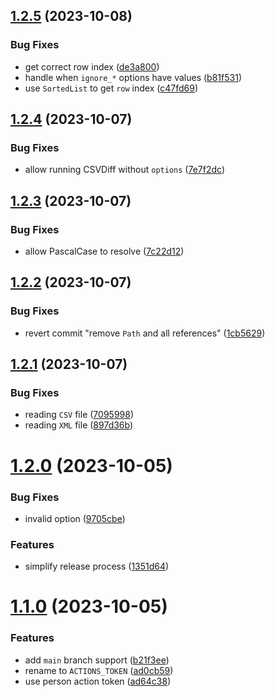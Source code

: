 ## [1.2.5](https://github.com/WillemOpperman/csv-diff-dotnet/compare/v1.2.4...v1.2.5) (2023-10-08)


### Bug Fixes

* get correct row index ([de3a800](https://github.com/WillemOpperman/csv-diff-dotnet/commit/de3a800b5a21e74adb05441801b7a580c187b0f0))
* handle when `ignore_*` options have values ([b81f531](https://github.com/WillemOpperman/csv-diff-dotnet/commit/b81f5313ac436630a5d834b124bef4e0d0fde719))
* use `SortedList` to get `row` index ([c47fd69](https://github.com/WillemOpperman/csv-diff-dotnet/commit/c47fd690da7fb8300582cd858e5cb6b1c7def672))

## [1.2.4](https://github.com/WillemOpperman/csv-diff-dotnet/compare/v1.2.3...v1.2.4) (2023-10-07)


### Bug Fixes

* allow running CSVDiff without `options` ([7e7f2dc](https://github.com/WillemOpperman/csv-diff-dotnet/commit/7e7f2dcad5ff61e9bd7d10c14621544f32d5da8b))

## [1.2.3](https://github.com/WillemOpperman/csv-diff-dotnet/compare/v1.2.2...v1.2.3) (2023-10-07)


### Bug Fixes

* allow PascalCase to resolve ([7c22d12](https://github.com/WillemOpperman/csv-diff-dotnet/commit/7c22d121c649e0bffa6caee061debf2ca3e23aab))

## [1.2.2](https://github.com/WillemOpperman/csv-diff-dotnet/compare/v1.2.1...v1.2.2) (2023-10-07)


### Bug Fixes

* revert commit "remove `Path` and all references" ([1cb5629](https://github.com/WillemOpperman/csv-diff-dotnet/commit/1cb5629e7c119ab568a4374780a2218edabf1a9e))

## [1.2.1](https://github.com/WillemOpperman/csv-diff-dotnet/compare/v1.2.0...v1.2.1) (2023-10-07)


### Bug Fixes

* reading `CSV` file ([7095998](https://github.com/WillemOpperman/csv-diff-dotnet/commit/70959980f679f152c8281818af3e7ae9294efba4))
* reading `XML` file ([897d36b](https://github.com/WillemOpperman/csv-diff-dotnet/commit/897d36b2d22bc1cf389e34be9d1d480078550bb9))

# [1.2.0](https://github.com/WillemOpperman/csv-diff-dotnet/compare/v1.1.0...v1.2.0) (2023-10-05)


### Bug Fixes

* invalid option ([9705cbe](https://github.com/WillemOpperman/csv-diff-dotnet/commit/9705cbe6b65c7fd0ade2d3fe86cab4ac0d7f2219))


### Features

* simplify release process ([1351d64](https://github.com/WillemOpperman/csv-diff-dotnet/commit/1351d64899f08279054d5eef4181e75b92b0ba23))

# [1.1.0](https://github.com/WillemOpperman/csv-diff-dotnet/compare/v1.0.0...v1.1.0) (2023-10-05)


### Features

* add `main` branch support ([b21f3ee](https://github.com/WillemOpperman/csv-diff-dotnet/commit/b21f3ee4d15b658a0a5b1a9f2161fed65b370437))
* rename to `ACTIONS_TOKEN` ([ad0cb59](https://github.com/WillemOpperman/csv-diff-dotnet/commit/ad0cb598548ee654a10b54662e4eeb5ed7e6a86a))
* use person action token ([ad64c38](https://github.com/WillemOpperman/csv-diff-dotnet/commit/ad64c38890a5ce1bc2cf2e56d456c5289b4d071d))
